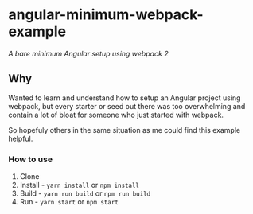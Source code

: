 # angular-minimum-webpack-example
_A bare minimum Angular setup using webpack 2_

## Why

Wanted to learn and understand how to setup an Angular project using webpack, but every starter or seed out there was too overwhelming and contain a lot of bloat for someone who just started with webpack.

So hopefuly others in the same situation as me could find this example helpful.


### How to use
1. Clone
2. Install - `yarn install` or `npm install` 
3. Build - `yarn run build` or `npm run build`
4. Run - `yarn start` or `npm start`
